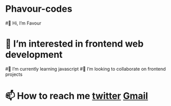 # Phavour-codes
#👋 Hi, I’m Favour
# 👀 I’m interested in frontend web development
#🌱 I’m currently learning javascript
#💞️ I’m looking to collaborate on frontend projects
# 📫 How to reach me [twitter]([https://twitter.com/phavourshelby]) [Gmail]([ezeliorafavour81@gmail.com])
# 
